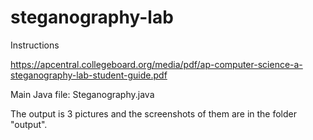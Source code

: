 # steganography-lab

Instructions

https://apcentral.collegeboard.org/media/pdf/ap-computer-science-a-steganography-lab-student-guide.pdf

Main Java file: Steganography.java

The output is 3 pictures and the screenshots of them are in the folder "output".


